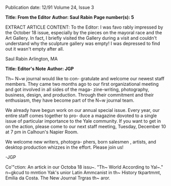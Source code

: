 Publication date: 12/91
Volume 24, Issue 3

**Title: From the Editor**
**Author: Saul Rabin**
**Page number(s): 5**

EXTRACT ARTICLE CONTENT:
To the Editor: 
I was favo rably impressed by the 
October 18 issue, especially by the 
pieces on the mayoral race and the Art 
Gallery. In fact, I briefly visited the 
Gallery during a visit and couldn't 
understand why the sculpture gallery 
was empty! I was depressed to find out 
it wasn't empty after all. 

Saul Rabin 
Arlington, MA


**Title: Editor's Note**
**Author: JGP**

Th~ N~w journal would like to con-
gratulate and welcome our newest staff 
members. They came two months ago 
to our first organizational meeting and 
got involved in all sides of the maga-
zine-writing, photography, business, 
design, and production. Through their 
commitment and their enthusiasm, 
they have become part of the N~w 
journal team. 

We already have begun work on 
our annual special issue. Every year, 
our entire staff comes together to pro-
duce a magazine dovoted to a single 
issue of particular importance to the 
Yale community. If you want to get in 
on the action, please come to our next 
staff meeting, Tuesday, December 10 
at 7 pm in Calhoun's Napier Room. 

We welcome new writers, photogra-
phers, born salesmen , artists, and 
desktop production whizzes in the 
effort. Please join us! 

-JGP 

Co'"ction: An artick in our Octoba 18 
issu~. "Th~ World According to Yal~." 
n~gkcud to mmtion Yak's unior Latin 
Ammcanist in th~ History tkpartmmt, 
Emilia da Costa. The New Journal 
Trgras th~ aror.